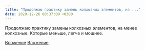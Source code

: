 ```yaml
---
title: "Продолжаю практику замены колхозных элементов, на ..."
date: 2020-12-26 00:37:00 +0300
---
```


Продолжаю практику замены колхозных элементов, на менее колхозные. Которые меньше, легче и мощнее.


[Вложение](/assets/vk_photos/3/nuS65mQ4c3w.jpg)
[Вложение](/assets/vk_photos/2/6ID3rHM5Plw.jpg)
